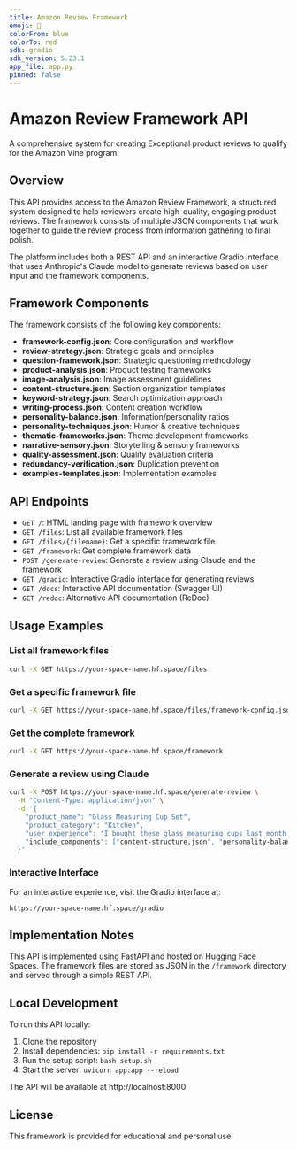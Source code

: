 ```yaml
---
title: Amazon Review Framework
emoji: 📝
colorFrom: blue
colorTo: red
sdk: gradio
sdk_version: 5.23.1
app_file: app.py
pinned: false
---
```


# Amazon Review Framework API

A comprehensive system for creating Exceptional product reviews to qualify for the Amazon Vine program.

## Overview

This API provides access to the Amazon Review Framework, a structured system designed to help reviewers create high-quality, engaging product reviews. The framework consists of multiple JSON components that work together to guide the review process from information gathering to final polish.

The platform includes both a REST API and an interactive Gradio interface that uses Anthropic's Claude model to generate reviews based on user input and the framework components.

## Framework Components

The framework consists of the following key components:

- **framework-config.json**: Core configuration and workflow
- **review-strategy.json**: Strategic goals and principles
- **question-framework.json**: Strategic questioning methodology
- **product-analysis.json**: Product testing frameworks
- **image-analysis.json**: Image assessment guidelines
- **content-structure.json**: Section organization templates
- **keyword-strategy.json**: Search optimization approach
- **writing-process.json**: Content creation workflow
- **personality-balance.json**: Information/personality ratios
- **personality-techniques.json**: Humor & creative techniques
- **thematic-frameworks.json**: Theme development frameworks
- **narrative-sensory.json**: Storytelling & sensory frameworks
- **quality-assessment.json**: Quality evaluation criteria
- **redundancy-verification.json**: Duplication prevention
- **examples-templates.json**: Implementation examples

## API Endpoints

- `GET /`: HTML landing page with framework overview
- `GET /files`: List all available framework files
- `GET /files/{filename}`: Get a specific framework file
- `GET /framework`: Get complete framework data
- `POST /generate-review`: Generate a review using Claude and the framework
- `GET /gradio`: Interactive Gradio interface for generating reviews
- `GET /docs`: Interactive API documentation (Swagger UI)
- `GET /redoc`: Alternative API documentation (ReDoc)

## Usage Examples

### List all framework files

```bash
curl -X GET https://your-space-name.hf.space/files
```

### Get a specific framework file

```bash
curl -X GET https://your-space-name.hf.space/files/framework-config.json
```

### Get the complete framework

```bash
curl -X GET https://your-space-name.hf.space/framework
```

### Generate a review using Claude

```bash
curl -X POST https://your-space-name.hf.space/generate-review \
  -H "Content-Type: application/json" \
  -d '{
    "product_name": "Glass Measuring Cup Set",
    "product_category": "Kitchen",
    "user_experience": "I bought these glass measuring cups last month. They\'re perfect for measuring small amounts for coffee brewing. One broke when I dropped it on my hardwood floor, but the other has been very durable.",
    "include_components": ["content-structure.json", "personality-balance.json"]
  }'
```

### Interactive Interface

For an interactive experience, visit the Gradio interface at:
```
https://your-space-name.hf.space/gradio
```

## Implementation Notes

This API is implemented using FastAPI and hosted on Hugging Face Spaces. The framework files are stored as JSON in the `/framework` directory and served through a simple REST API.

## Local Development

To run this API locally:

1. Clone the repository
2. Install dependencies: `pip install -r requirements.txt`
3. Run the setup script: `bash setup.sh`
4. Start the server: `uvicorn app:app --reload`

The API will be available at http://localhost:8000

## License

This framework is provided for educational and personal use.